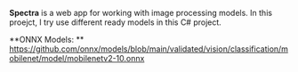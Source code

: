 **Spectra** is a web app for working with image processing models. In this proejct, I try use different ready models in this C# project.

**ONNX Models: **
https://github.com/onnx/models/blob/main/validated/vision/classification/mobilenet/model/mobilenetv2-10.onnx
